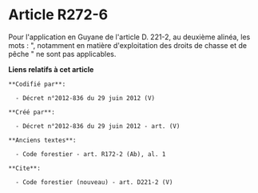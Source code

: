 # Article R272-6

Pour l'application en Guyane de l'article D. 221-2, au deuxième alinéa, les mots : ", notamment en matière d'exploitation des
droits de chasse et de pêche " ne sont pas applicables.

**Liens relatifs à cet article**

	**Codifié par**:

	  - Décret n°2012-836 du 29 juin 2012 (V)

	**Créé par**:

	  - Décret n°2012-836 du 29 juin 2012 - art. (V)

	**Anciens textes**:

	  - Code forestier - art. R172-2 (Ab), al. 1

	**Cite**:

	  - Code forestier (nouveau) - art. D221-2 (V)
